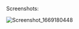 Screenshots:

![Screenshot_1669180448](https://user-images.githubusercontent.com/97155560/203473402-5c1e7a29-14cf-4be0-a1cc-a0e5f6196f44.png)
